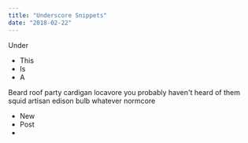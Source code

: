 ```yaml
---
title: "Underscore Snippets"
date: "2018-02-22"
---
```


Under


* This
* Is
* A

Beard roof party cardigan locavore you probably haven't heard of them squid artisan edison bulb whatever normcore

* New
* Post
* <!-- end -->
